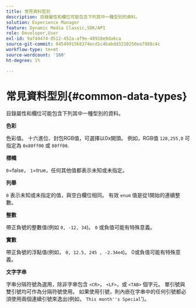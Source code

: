 ```yaml
---
title: 常見資料型別
description: 目錄屬性和欄位可能包含下列其中一種型別的資料。
solution: Experience Manager
feature: Dynamic Media Classic,SDK/API
role: Developer,User
exl-id: 9af44474-0512-452a-af9e-48918e9da6ca
source-git-commit: 8454991568374ecd1c4babdd3210250ea7988c4c
workflow-type: tm+mt
source-wordcount: '160'
ht-degree: 1%

---
```


# 常見資料型別{#common-data-types}

目錄屬性和欄位可能包含下列其中一種型別的資料。

**色彩**

色彩值。 十六進位、封包RGB值，可選擇以0x開頭。 例如，RGB值 `128,255,0` 可指定為 `0x80ff00` 或 `80ff00`.

**標幟**

`0`=false， `1`=true，任何其他值都表示未知或未指定。

**列舉**

`0` 表示未知或未指定的值，與空白欄位相同。 有效 `enum` 值是從1開始的連續整數。

**整數**

帶正負號的整數值(例如 `0, -12, 34`)。 `0` 或負值可能有特殊意義。

**實數**

帶正負號的浮點值(例如， `0, 12.5, 245 , -2.34e4`)。 0或負值可能有特殊意義。

**文字字串**

字串分隔符號為選用，除非字串包含 `<CR>`， `<LF>`，或 `<TAB>` 個字元。 單引號與雙引號均可作為分隔符號使用。 如果使用引號，則內嵌在字串中的任何引號都必須使用兩個連續引號來逸出(例如， `This month''s Special`&#39;)。
